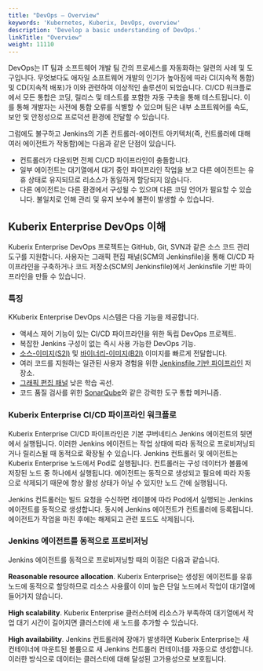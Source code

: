 ```yaml
---
title: "DevOps — Overview"
keywords: 'Kubernetes, Kuberix, DevOps, overview'
description: 'Develop a basic understanding of DevOps.'
linkTitle: "Overview"
weight: 11110
---
```


DevOps는 IT 팀과 소프트웨어 개발 팀 간의 프로세스를 자동화하는 일련의 사례 및 도구입니다. 무엇보다도 애자일 소프트웨어 개발의 인기가 높아짐에 따라 CI(지속적 통합) 및 CD(지속적 배포)가 이와 관련하여 이상적인 솔루션이 되었습니다. CI/CD 워크플로에서 모든 통합은 코딩, 릴리스 및 테스트를 포함한 자동 구축을 통해 테스트됩니다. 이를 통해 개발자는 사전에 통합 오류를 식별할 수 있으며 팀은 내부 소프트웨어를 속도, 보안 및 안정성으로 프로덕션 환경에 전달할 수 있습니다.

그럼에도 불구하고 Jenkins의 기존 컨트롤러-에이전트 아키텍처(즉, 컨트롤러에 대해 여러 에이전트가 작동함)에는 다음과 같은 단점이 있습니다.

- 컨트롤러가 다운되면 전체 CI/CD 파이프라인이 충돌합니다.
- 일부 에이전트는 대기열에서 대기 중인 파이프라인 작업을 보고 다른 에이전트는 유휴 상태로 유지되므로 리소스가 동일하게 할당되지 않습니다.
- 다른 에이전트는 다른 환경에서 구성될 수 있으며 다른 코딩 언어가 필요할 수 있습니다. 불일치로 인해 관리 및 유지 보수에 불편이 발생할 수 있습니다.

## Kuberix Enterprise DevOps 이해

Kuberix Enterprise DevOps 프로젝트는 GitHub, Git, SVN과 같은 소스 코드 관리 도구를 지원합니다. 사용자는 그래픽 편집 패널(SCM의 Jenkinsfile)을 통해 CI/CD 파이프라인을 구축하거나 코드 저장소(SCM의 Jenkinsfile)에서 Jenkinsfile 기반 파이프라인을 만들 수 있습니다.

### 특징

KKuberix Enterprise DevOps 시스템은 다음 기능을 제공합니다.

- 액세스 제어 기능이 있는 CI/CD 파이프라인을 위한 독립 DevOps 프로젝트.
- 복잡한 Jenkins 구성이 없는 즉시 사용 가능한 DevOps 기능.
- [소스-이미지(S2I)](../../../project-user-guide/image-builder/source-to-image/) 및 [바이너리-이미지(B2I)]( ../../../project-user-guide/image-builder/binary-to-image/) 이미지를 빠르게 전달합니다.
- 여러 코드를 지원하는 일관된 사용자 경험을 위한 [Jenkinsfile 기반 파이프라인](../../../devops-user-guide/how-to-use/pipelines/create-a-pipeline-using-jenkinsfile/) 저장소.
- [그래픽 편집 패널](../../../devops-user-guide/how-to-use/pipelines/create-a-pipeline-using-graphical-editing-panel/) 낮은 학습 곡선.
- 코드 품질 검사를 위한 [SonarQube](../../../devops-user-guide/how-to-integrate/sonarqube/)와 같은 강력한 도구 통합 메커니즘.

### Kuberix Enterprise CI/CD 파이프라인 워크플로

Kuberix Enterprise CI/CD 파이프라인은 기본 쿠버네티스 Jenkins 에이전트의 뒷면에서 실행됩니다. 이러한 Jenkins 에이전트는 작업 상태에 따라 동적으로 프로비저닝되거나 릴리스될 때 동적으로 확장될 수 있습니다. Jenkins 컨트롤러 및 에이전트는 Kuberix Enterprise 노드에서 Pod로 실행됩니다. 컨트롤러는 구성 데이터가 볼륨에 저장된 노드 중 하나에서 실행됩니다. 에이전트는 동적으로 생성되고 필요에 따라 자동으로 삭제되기 때문에 항상 활성 상태가 아닐 수 있지만 노드 간에 실행됩니다.

Jenkins 컨트롤러는 빌드 요청을 수신하면 레이블에 따라 Pod에서 실행되는 Jenkins 에이전트를 동적으로 생성합니다. 동시에 Jenkins 에이전트가 컨트롤러에 등록됩니다. 에이전트가 작업을 마친 후에는 해제되고 관련 포드도 삭제됩니다.

### Jenkins 에이전트를 동적으로 프로비저닝

Jenkins 에이전트를 동적으로 프로비저닝할 때의 이점은 다음과 같습니다.

**Reasonable resource allocation**. Kuberix Enterprise는 생성된 에이전트를 유휴 노드에 동적으로 할당하므로 리소스 사용률이 이미 높은 단일 노드에서 작업이 대기열에 들어가지 않습니다.

**High scalability**. Kuberix Enterprise 클러스터에 리소스가 부족하여 대기열에서 작업 대기 시간이 길어지면 클러스터에 새 노드를 추가할 수 있습니다.

**High availability**. Jenkins 컨트롤러에 장애가 발생하면 Kuberix Enterprise는 새 컨테이너에 마운트된 볼륨으로 새 Jenkins 컨트롤러 컨테이너를 자동으로 생성합니다. 이러한 방식으로 데이터는 클러스터에 대해 달성된 고가용성으로 보호됩니다.
